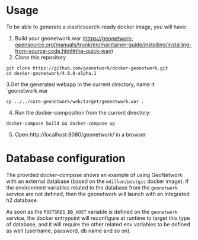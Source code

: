 # Usage

To be able to generate a elasticsearch-ready docker image, you will have:

1. Build your geonetwork.war (https://geonetwork-opensource.org/manuals/trunk/en/maintainer-guide/installing/installing-from-source-code.html#the-quick-way)
2. Clone this repository

```shell
git clone https://github.com/geonetwork/docker-geonetwork.git
cd docker-geonetwork/4.0.0-alpha.1
```

3.Get the generated webapp in the current directory, name it `geonetwork.war
```shell
cp ../../core-geonetwork/web/target/geonetwork.war .
```

4. Run the docker-composition from the current directory:

```shell
docker-compose build && docker-compose up
```

5. Open http://localhost:8080/geonetwork/ in a browser

# Database configuration

The provided docker-compose shows an example of using GeoNetwork with an
external database (based on the `mdillon/postgis` docker image). If the
environment variables related to the database from the `geonetwork` service are
not defined, then the geonetwork will launch with an integrated h2 database.

As soon as the `POSTGRES_DB_HOST` variable is defined on the `geonetwork`
service, the docker entrypoint will reconfigure at runtime to target this type
of database, and it will require the other related env variables to be defined
as well (username, password, db name and so on).



